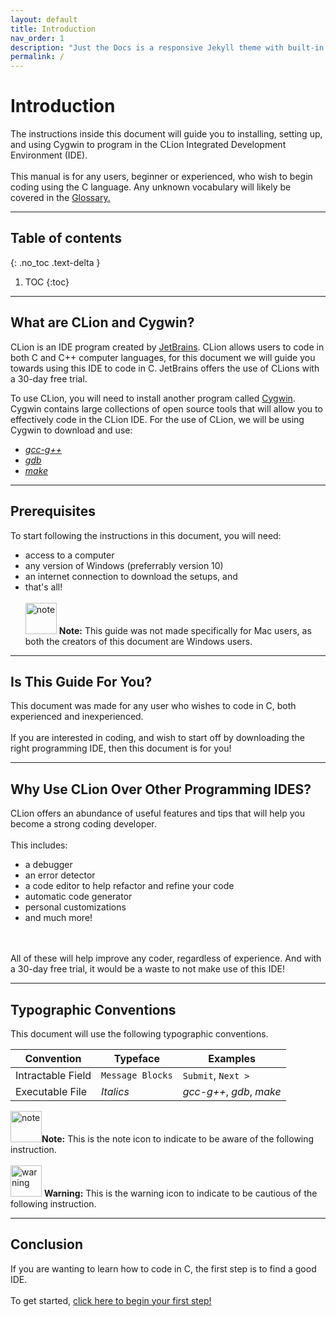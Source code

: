 ```yaml
---
layout: default
title: Introduction
nav_order: 1
description: "Just the Docs is a responsive Jekyll theme with built-in search that is easily customizable and hosted on GitHub Pages."
permalink: /
---
```


# Introduction

The instructions inside this document will guide you to installing, setting up, and using Cygwin to program in the CLion Integrated Development Environment (IDE). 
<br/><br/>
This manual is for any users, beginner or experienced, who wish to begin coding using the C language. Any unknown vocabulary will likely be covered in the [Glossary.](https://go-maun.github.io/Keegan-Lawrance-User-Documentation/docs/index-test/)
<hr>

## Table of contents
{: .no_toc .text-delta }

1. TOC
{:toc}

---

## What are CLion and Cygwin?

CLion is an IDE program created by [JetBrains](https://www.jetbrains.com/). CLion allows users to code in both C and C++ computer languages, for this document we will guide you towards using this IDE to code in C. JetBrains offers the use of CLions with a 30-day free trial.

To use CLion, you will need to install another program called [Cygwin](https://www.cygwin.com/). Cygwin contains large collections of open source tools that will allow you to effectively code in the CLion IDE. For the use of CLion, we will be using Cygwin to download and use:
- [_gcc-g++_](https://go-maun.github.io/Keegan-Lawrance-User-Documentation/docs/index-test/)
- [_gdb_](https://go-maun.github.io/Keegan-Lawrance-User-Documentation/docs/index-test/)
- [_make_](https://go-maun.github.io/Keegan-Lawrance-User-Documentation/docs/index-test/)
<hr>

## Prerequisites
To start following the instructions in this document, you will need: 

- access to a computer
- any version of Windows (preferrably version 10)
- an internet connection to download the setups, and
- that's all!
<br/><br/>
<img src="https://cdn.discordapp.com/attachments/498622698050813962/696144246062841937/download.png" alt="note" width="50"/> **Note:** This guide was not made specifically for Mac users, as both the creators of this document are Windows users.
<hr>

## Is This Guide For You?
This document was made for any user who wishes to code in C, both experienced and inexperienced.
<br/><br/>
If you are interested in coding, and wish to start off by downloading the right programming IDE, then this document is for you!
<hr>

## Why Use CLion Over Other Programming IDES?
CLion offers an abundance of useful features and tips that will help you become a strong coding developer.
<br/><br/>
This includes:
- a debugger
- an error detector
- a code editor to help refactor and refine your code
- automatic code generator
- personal customizations
- and much more!
<br/>
<br/>
All of these will help improve any coder, regardless of experience. And with a 30-day free trial, it would be a waste to not make use of this IDE!
<hr>

## Typographic Conventions
This document will use the following typographic conventions.

| Convention | Typeface | Examples |
| ---------- | -------- | -------- |
| Intractable Field | ``Message Blocks`` | ``Submit``, ``Next >`` |
| Executable File | _Italics_ | _gcc-g++_, _gdb_, _make_ |

<img src="https://cdn.discordapp.com/attachments/498622698050813962/696144246062841937/download.png" alt="note" width="50"/>**Note:** This is the note icon to indicate to be aware of the following instruction.
<br/><br/>
<img src="https://cdn.discordapp.com/attachments/498622698050813962/696144248512446525/warning.png" alt="warning" width="50"/> **Warning:** This is the warning icon to indicate to be cautious of the following instruction.

<hr>

## Conclusion
If you are wanting to learn how to code in C, the first step is to find a good IDE.
<br/><br/>To get started, [click here to begin your first step!](https://go-maun.github.io/Keegan-Lawrance-User-Documentation/docs/Cygwin-Setup/)
